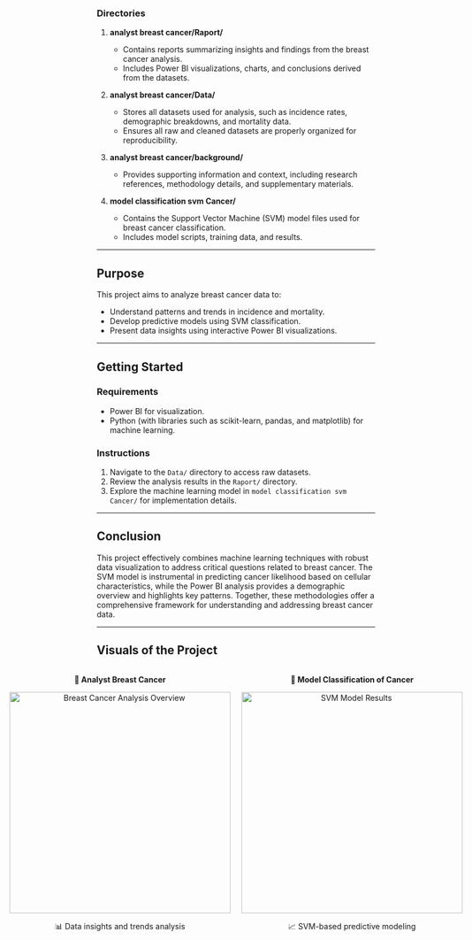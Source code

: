 
### Directories

1. **analyst breast cancer/Raport/**

   - Contains reports summarizing insights and findings from the breast cancer analysis.
   - Includes Power BI visualizations, charts, and conclusions derived from the datasets.

2. **analyst breast cancer/Data/**

   - Stores all datasets used for analysis, such as incidence rates, demographic breakdowns, and mortality data.
   - Ensures all raw and cleaned datasets are properly organized for reproducibility.

3. **analyst breast cancer/background/**

   - Provides supporting information and context, including research references, methodology details, and supplementary materials.

4. **model classification svm Cancer/**

   - Contains the Support Vector Machine (SVM) model files used for breast cancer classification.
   - Includes model scripts, training data, and results.

---

## Purpose

This project aims to analyze breast cancer data to:

- Understand patterns and trends in incidence and mortality.
- Develop predictive models using SVM classification.
- Present data insights using interactive Power BI visualizations.

---

## Getting Started

### Requirements

- Power BI for visualization.
- Python (with libraries such as scikit-learn, pandas, and matplotlib) for machine learning.

### Instructions

1. Navigate to the `Data/` directory to access raw datasets.
2. Review the analysis results in the `Raport/` directory.
3. Explore the machine learning model in `model classification svm Cancer/` for implementation details.

---

## Conclusion

This project effectively combines machine learning techniques with robust data visualization to address critical questions related to breast cancer. The SVM model is instrumental in predicting cancer likelihood based on cellular characteristics, while the Power BI analysis provides a demographic overview and highlights key patterns. Together, these methodologies offer a comprehensive framework for understanding and addressing breast cancer data.

---

## Visuals of the Project
<div style="display: flex; justify-content: center; align-items: center; gap: 0px;">

  <div style="text-align: center; margin-right: 10px;">
    <p><strong>🔬 Analyst Breast Cancer</strong></p>
    <img src="https://raw.githubusercontent.com/SANBATI-YAHYA/Breast-Cancer/main/BREASET_CANCER_1.png" alt="Breast Cancer Analysis Overview" width="400">
    <p>📊 Data insights and trends analysis</p>
  </div>

  <div style="text-align: center; margin-left: 10px;">
    <p><strong>🤖 Model Classification of Cancer</strong></p>
    <img src="https://raw.githubusercontent.com/SANBATI-YAHYA/Breast-Cancer/main/MODEL_SVM.png" alt="SVM Model Results" width="400">
    <p>📈 SVM-based predictive modeling</p>
  </div>

</div>


